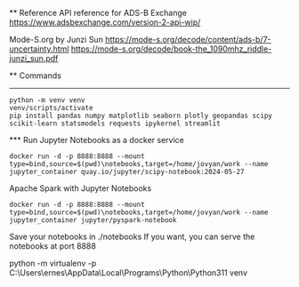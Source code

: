 ** Reference
API reference for ADS-B Exchange
https://www.adsbexchange.com/version-2-api-wip/

Mode-S.org by Junzi Sun
https://mode-s.org/decode/content/ads-b/7-uncertainty.html
https://mode-s.org/decode/book-the_1090mhz_riddle-junzi_sun.pdf

** Commands

*** 
```
python -m venv venv
venv/scripts/activate
pip install pandas numpy matplotlib seaborn plotly geopandas scipy scikit-learn statsmodels requests ipykernel streamlit
```

*** Run Jupyter Notebooks as a docker service
```
docker run -d -p 8888:8888 --mount type=bind,source=$(pwd)\notebooks,target=/home/jovyan/work --name jupyter_container quay.io/jupyter/scipy-notebook:2024-05-27
```

Apache Spark with Jupyter Notebooks
```
docker run -d -p 8888:8888 --mount type=bind,source=$(pwd)\notebooks,target=/home/jovyan/work --name jupyter_container jupyter/pyspark-notebook
```



Save your notebooks in ./notebooks
If you want, you can serve the notebooks at port 8888



python -m virtualenv -p C:\Users\ernes\AppData\Local\Programs\Python\Python311 venv